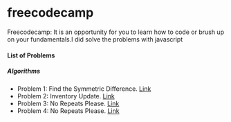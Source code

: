 # freecodecamp

Freecodecamp: It is an opportunity for you to learn how to code or brush up on your fundamentals.I did solve the problems with javascript

#### List of Problems
  ##### Algorithms
  - Problem 1: Find the Symmetric Difference. [Link](https://learn.freecodecamp.org/coding-interview-prep/algorithms/find-the-symmetric-difference/)
  - Problem 2: Inventory Update. [Link](https://learn.freecodecamp.org/coding-interview-prep/algorithms/inventory-update/)
  - Problem 3: No Repeats Please. [Link](https://learn.freecodecamp.org/coding-interview-prep/algorithms/no-repeats-please/)
  - Problem 4: No Repeats Please. [Link](https://learn.freecodecamp.org/coding-interview-prep/algorithms/pairwise/)

